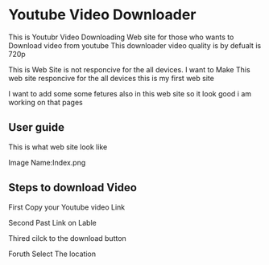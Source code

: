 # Youtube Video Downloader
This is Youtubr Video Downloading Web site for those who wants to Download video from youtube
This downloader video quality is by defualt is 720p

This is Web Site is not responcive for the all devices. I want to Make This web site responcive for the all devices this is my first web site 

I want to add some some fetures also in this web site so it look good i am working on that pages

## User guide

This is what web site look like

Image Name:Index.png


## Steps to download Video
First Copy your Youtube video Link

Second Past Link on Lable 

Thired cilck to the download button

Foruth Select The location 
